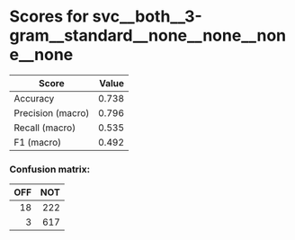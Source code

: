 # Scores for svc__both__3-gram__standard__none__none__none__none
|      Score      |Value|
|-----------------|----:|
|Accuracy         |0.738|
|Precision (macro)|0.796|
|Recall (macro)   |0.535|
|F1 (macro)       |0.492|

### Confusion matrix:
|OFF|NOT|
|--:|--:|
| 18|222|
|  3|617|
